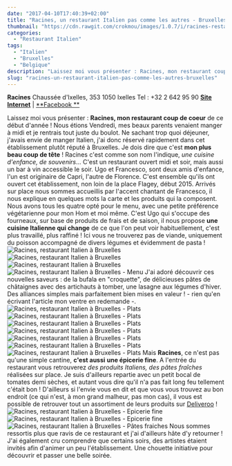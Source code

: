 ```yaml
---
date: "2017-04-10T17:40:39+02:00"
title: "Racines, un restaurant Italien pas comme les autres - Bruxelles"
thumbnail: "https://cdn.rawgit.com/crokmou/images/1.0.7/i/racines-restaurant-italien-bruxelles-crokmou-blog-cuisine-voyage-1-6.jpg"
categories:
  - "Restaurant Italien"
tags:
  - "Italien"
  - "Bruxelles"
  - "Belgique"
description: "Laissez moi vous présenter : Racines, mon restaurant coup de coeur de ce début d'année... une cuisine Italienne qui change de ce que l'on peut voir..."
slug: "racines-un-restaurant-italien-pas-comme-les-autres-bruxelles"
---
```


**Racines** Chaussée d'Ixelles, 353 1050 Ixelles Tel : +32 2 642 95 90 [**Site Internet**](http://www.racinesbruxelles.com/) | [**Facebook **](https://www.facebook.com/racines.gastronomia)

Laissez moi vous présenter : **Racines, mon restaurant coup de coeur** de ce début d'année ! Nous étions Vendredi, mes beaux parents venaient manger à midi et je rentrais tout juste du boulot. Ne sachant trop quoi déjeuner, j'avais envie de manger Italien, j'ai donc réservé rapidement dans cet établissement plutôt réputé à Bruxelles. Je dois dire que c'est **mon plus beau coup de tête** ! Racines c'est comme son nom l'indique, _une cuisine d'enfance, de souvenirs_... C'est un restaurant ouvert midi et soir, mais aussi un bar à vin accessible le soir. Ugo et Francesco, sont deux amis d'enfance, l'un est originaire de Capri, l'autre de Florence. C'est ensemble qu'ils ont ouvert cet établissement, non loin de la place Flagey, début 2015. Arrivés sur place nous sommes accueillis par l'accent chantant de Francesco, il nous explique en quelques mots la carte et les produits qui la composent. Nous avons tous les quatre opté pour le menu, avec une petite préférence végétarienne pour mon Hom et moi même. C'est Ugo qui s'occupe des fourneaux, sur base de produits de frais et de saison, il nous propose **une cuisine Italienne qui change** de ce que l'on peut voir habituellement, c'est plus travaillé, plus raffiné ! Ici vous ne trouverez pas de viande, uniquement du poisson accompagné de divers légumes et évidemment de pasta ! ![Racines, restaurant Italien à Bruxelles](https://cdn.rawgit.com/crokmou/images/1.0.7/i/racines-restaurant-italien-bruxelles-crokmou-blog-cuisine-voyage-1-16.jpg) ![Racines, restaurant Italien à Bruxelles](https://cdn.rawgit.com/crokmou/images/1.0.7/i/racines-restaurant-italien-bruxelles-crokmou-blog-cuisine-voyage-1-1.jpg) ![Racines, restaurant Italien à Bruxelles](https://cdn.rawgit.com/crokmou/images/1.0.7/i/racines-restaurant-italien-bruxelles-crokmou-blog-cuisine-voyage-1-23.jpg)![Racines, restaurant Italien à Bruxelles - Menu](https://cdn.rawgit.com/crokmou/images/1.0.7/i/racines-restaurant-italien-bruxelles-crokmou-blog-cuisine-voyage-1-2.jpg) J'ai adoré découvrir ces nouvelles saveurs : de la bufala en "croquette", de délicieuses pâtes de châtaignes avec des artichauts à tomber, une lasagne aux légumes d'hiver. Des alliances simples mais parfaitement bien mises en valeur ! - rien qu'en écrivant l'article mon ventre en redemande -. ![Racines, restaurant Italien à Bruxelles - Plats](https://cdn.rawgit.com/crokmou/images/1.0.7/i/racines-restaurant-italien-bruxelles-crokmou-blog-cuisine-voyage-1-4.jpg) ![Racines, restaurant Italien à Bruxelles - Plats](https://cdn.rawgit.com/crokmou/images/1.0.7/i/racines-restaurant-italien-bruxelles-crokmou-blog-cuisine-voyage-1-10.jpg) ![Racines, restaurant Italien à Bruxelles - Plats](https://cdn.rawgit.com/crokmou/images/1.0.7/i/racines-restaurant-italien-bruxelles-crokmou-blog-cuisine-voyage-1-11.jpg) ![Racines, restaurant Italien à Bruxelles - Plats](https://cdn.rawgit.com/crokmou/images/1.0.7/i/racines-restaurant-italien-bruxelles-crokmou-blog-cuisine-voyage-1-15.jpg) ![Racines, restaurant Italien à Bruxelles - Plats](https://cdn.rawgit.com/crokmou/images/1.0.7/i/racines-restaurant-italien-bruxelles-crokmou-blog-cuisine-voyage-1-14.jpg) ![Racines, restaurant Italien à Bruxelles - Plats](https://cdn.rawgit.com/crokmou/images/1.0.7/i/racines-restaurant-italien-bruxelles-crokmou-blog-cuisine-voyage-1-13.jpg) ![Racines, restaurant Italien à Bruxelles - Plats](https://cdn.rawgit.com/crokmou/images/1.0.7/i/racines-restaurant-italien-bruxelles-crokmou-blog-cuisine-voyage-1-19.jpg) Mais **Racines**, ce n'est pas qu'une simple cantine, **c'est aussi** **une épicerie fine**. A l'entrée du restaurant vous retrouverez _des produits Italiens, des pâtes fraîches_ réalisées sur place. Je suis d'ailleurs repartie avec un petit bocal de tomates demi sèches, et autant vous dire qu'il n'a pas fait long feu tellement c'était bon ! D'ailleurs si l'envie vous en dit et que vous vous trouvez au bon endroit (ce qui n'est, à mon grand malheur, pas mon cas), il vous est possible de retrouver tout un assortiment de leurs produits sur [Deliveroo](https://deliveroo.be/fr/menu/brussels/flagey/racines) ! ![Racines, restaurant Italien à Bruxelles - Epicerie fine](https://cdn.rawgit.com/crokmou/images/1.0.7/i/racines-restaurant-italien-bruxelles-crokmou-blog-cuisine-voyage-1-24.jpg) ![Racines, restaurant Italien à Bruxelles - Epicerie fine](https://cdn.rawgit.com/crokmou/images/1.0.7/i/racines-restaurant-italien-bruxelles-crokmou-blog-cuisine-voyage-1-8.jpg)![Racines, restaurant Italien à Bruxelles - Pâtes fraiches](https://cdn.rawgit.com/crokmou/images/1.0.7/i/racines-restaurant-italien-bruxelles-crokmou-blog-cuisine-voyage-1-7.jpg) Nous sommes ressortis plus que ravis de ce restaurant et j'ai d'ailleurs hâte d'y retourner ! J'ai également cru comprendre que certains soirs, des artistes étaient invités afin d'animer un peu l'établissement. Une chouette initiative pour découvrir et passer une belle soirée.
